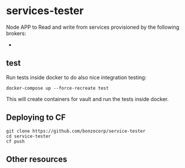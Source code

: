 # services-tester

Node APP to Read and write from services provisioned by the
following brokers:

- [vault-service-broker]: https://github.com/hashicorp/vault-service-broker

## test

Run tests inside docker to do also nice integration testing:

    docker-compose up --force-recreate test

This will create containers for vault and run the tests inside
docker.

## Deploying to CF

    git clone https://github.com/bonzocorp/service-tester
    cd service-tester
    cf push

## Other resources

[Vault]: https://vaultproject.io/
[docker-compose]: https://www.docker.com/docker-compose
[docker]: http://docs.docker.com/
[docker toolbox]: https://www.docker.com/toolbox

